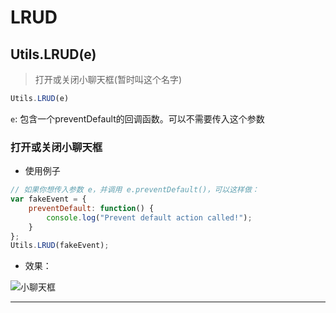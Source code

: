 # LRUD

## Utils.LRUD(e)

> 打开或关闭小聊天框(暂时叫这个名字)

```javascript
Utils.LRUD(e)
```

```e```: 包含一个preventDefault的回调函数。可以不需要传入这个参数


### 打开或关闭小聊天框

- 使用例子

```javascript
// 如果你想传入参数 e，并调用 e.preventDefault()，可以这样做：
var fakeEvent = {
    preventDefault: function() {
        console.log("Prevent default action called!");
    }
};
Utils.LRUD(fakeEvent);
```

- 效果：

![小聊天框](https://static.codemao.cn/i/24/4/28/21/3659-K2.png)

---